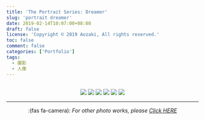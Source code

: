 ```yaml
---
title: 'The Portrait Series: Dreamer'
slug: 'portrait dreamer'
date: 2019-02-14T10:07:00+08:00
draft: false
license: 'Copyright © 2019 Aozaki, All rights reserved.'
toc: false
comment: false
categories: ['Portfolio']
tags:
  - 摄影
  - 人像
---
```


<br>
<div align="center">
    <img src="https://img.aozaki.cc/portfolio/20190214_0001.jpg">
    <img src="https://img.aozaki.cc/portfolio/20190214_0002.jpg">
    <img src="https://img.aozaki.cc/portfolio/20190214_0003.jpg">
    <img src="https://img.aozaki.cc/portfolio/20190214_0004.jpg">
    <img src="https://img.aozaki.cc/portfolio/20190214_0005.jpg">
    <img src="https://img.aozaki.cc/portfolio/20190214_0006.jpg">
</div>

<!--
    Sony a7R III
    Sony Planar T* FE 50mm f/1.4 ZA
-->

---

<div style="text-align:center; padding-bottom:4rem">:(fas fa-camera):  <i>For other photo works, please <a href="/portfolio/photo/#dreamer">Click HERE</a></i></div>
